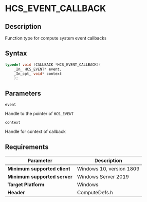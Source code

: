 # HCS_EVENT_CALLBACK

## Description

Function type for compute system event callbacks

## Syntax

```cpp
typedef void (CALLBACK *HCS_EVENT_CALLBACK)(
    _In_ HCS_EVENT* event,
    _In_opt_ void* context
    );
```

## Parameters

`event`

Handle to the pointer of `HCS_EVENT`

`context`

Handle for context of callback

## Requirements

|Parameter|Description|
|---|---|
| **Minimum supported client** | Windows 10, version 1809 |
| **Minimum supported server** | Windows Server 2019 |
| **Target Platform** | Windows |
| **Header** | ComputeDefs.h |
